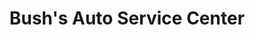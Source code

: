 ---
title: "Bush's  Auto Service Center"
url: /palatine/bushs-auto-service-center/
shop: Autowerkstatt
---